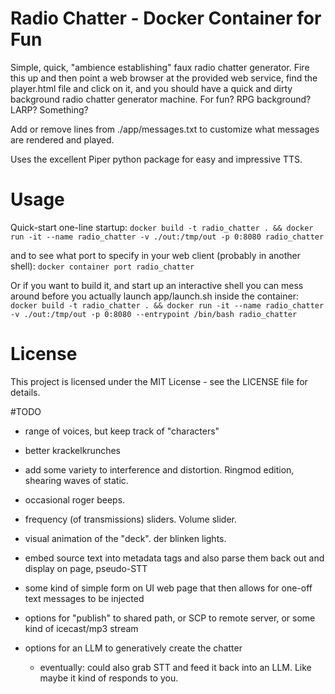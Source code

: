 # Radio Chatter - Docker Container for Fun
Simple, quick, "ambience establishing" faux radio chatter generator. Fire this up and then point a web browser 
at the provided web service, find the player.html file and click on it, and you should have a quick and dirty 
background radio chatter generator machine. For fun? RPG background? LARP? Something?

Add or remove lines from ./app/messages.txt to customize what messages are rendered and played.

Uses the excellent Piper python package for easy and impressive TTS.


# Usage
Quick-start one-line startup:
```docker build -t radio_chatter . && docker run -it --name radio_chatter -v ./out:/tmp/out -p 0:8080 radio_chatter```

and to see what port to specify in your web client (probably in another shell):
```docker container port radio_chatter```

Or if you want to build it, and start up an interactive shell you can mess around before you actually launch app/launch.sh inside the container:
```docker build -t radio_chatter . && docker run -it --name radio_chatter -v ./out:/tmp/out -p 0:8080 --entrypoint /bin/bash radio_chatter```

# License
This project is licensed under the MIT License - see the LICENSE file for details.


#TODO
 - range of voices, 
	but keep track of "characters"

 - better krackelkrunches

 - add some variety to interference and distortion. Ringmod edition, shearing waves of static. 

 - occasional roger beeps.

 - frequency (of transmissions) sliders. Volume slider. 

 - visual animation of the "deck". der blinken lights.

 - embed source text into metadata tags and also parse them back out and display on page, pseudo-STT

 - some kind of simple form on UI web page that then allows for one-off text messages to be injected 

 - options for "publish" to shared path, or SCP to remote server, or some kind of icecast/mp3 stream

 - options for an LLM to generatively create the chatter
	- eventually: could also grab STT and feed it back into an LLM. Like maybe it kind of responds to you.
